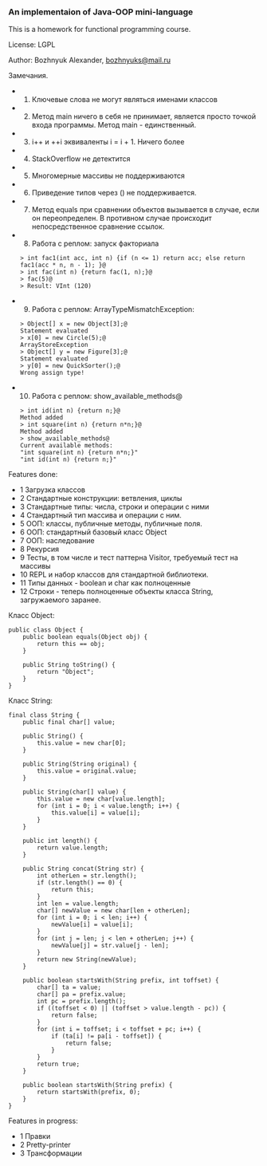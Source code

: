 ### An implementaion of Java-OOP mini-language

This is a homework for functional programming course.

License: LGPL

Author: Bozhnyuk Alexander, bozhnyuks@mail.ru

Замечания. 
- 1) Ключевые слова не могут являться именами классов
- 2) Метод main ничего в себя не принимает, является просто точкой входа программы. Метод main - единственный.
- 3) i++ и ++i эквиваленты i = i + 1. Ничего более
- 4) StackOverflow не детектится
- 5) Многомерные массивы не поддерживаются
- 6) Приведение типов через () не поддерживается. 
- 7) Метод equals при сравнении объектов вызывается в случае, если он переопределен. В противном случае происходит непосредственное сравнение ссылок.
- 8) Работа с реплом: запуск факториала 
    ```
    > int fac1(int acc, int n) {if (n <= 1) return acc; else return fac1(acc * n, n - 1); }@
    > int fac(int n) {return fac(1, n);}@
    > fac(5)@
    > Result: VInt (120)
    ```
- 9) Работа с реплом: ArrayTypeMismatchException: 
    ```
    > Object[] x = new Object[3];@    
    Statement evaluated
    > x[0] = new Circle(5);@
    ArrayStoreException
    > Object[] y = new Figure[3];@
    Statement evaluated
    > y[0] = new QuickSorter();@
    Wrong assign type!

    ```
- 10) Работа с реплом: show_available_methods@
    ```
    > int id(int n) {return n;}@                    
    Method added
    > int square(int n) {return n*n;}@
    Method added
    > show_available_methods@
    Current available methods:
    "int square(int n) {return n*n;}"
    "int id(int n) {return n;}"
    ```

Features done:

- 1 Загрузка классов
- 2 Стандартные конструкции: ветвления, циклы
- 3 Стандартные типы: числа, строки и операции с ними
- 4 Стандартный тип массива и операции с ним.
- 5 ООП: классы, публичные методы, публичные поля.  
- 6 ООП: стандартный базовый класс Object
- 7 ООП: наследование
- 8 Рекурсия
- 9 Тесты, в том числе и тест паттерна Visitor, требуемый тест на массивы
- 10 REPL и набор классов для стандартной библиотеки.
- 11 Типы данных - boolean и char как полноценные
- 12 Cтроки - теперь полноценные объекты класса String, загружаемого заранее.

Класс Object: 
```
public class Object {
    public boolean equals(Object obj) {
        return this == obj;
    }
    
    public String toString() {
    	return "Object";
    }
}
```

Класс String:
```
final class String {
    public final char[] value;

    public String() {
        this.value = new char[0];
    }

    public String(String original) {
        this.value = original.value;
    }

    public String(char[] value) {
        this.value = new char[value.length];
        for (int i = 0; i < value.length; i++) {
            this.value[i] = value[i];
        }
    }

    public int length() {
        return value.length;
    }

    public String concat(String str) {
        int otherLen = str.length();
        if (str.length() == 0) {
            return this;
        }
        int len = value.length;
        char[] newValue = new char[len + otherLen];
        for (int i = 0; i < len; i++) {
            newValue[i] = value[i];
        }
        for (int j = len; j < len + otherLen; j++) {
            newValue[j] = str.value[j - len];
        }
        return new String(newValue);
    }

    public boolean startsWith(String prefix, int toffset) {
        char[] ta = value;
        char[] pa = prefix.value;
        int pc = prefix.length();
        if ((toffset < 0) || (toffset > value.length - pc)) {
            return false;
        }
        for (int i = toffset; i < toffset + pc; i++) {
            if (ta[i] != pa[i - toffset]) {
                return false;
            }
        }
        return true;
    }

    public boolean startsWith(String prefix) {
        return startsWith(prefix, 0);
    }
}
```

Features in progress:

- 1 Правки
- 2 Pretty-printer
- 3 Трансформации



